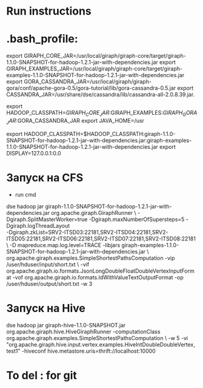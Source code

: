 Run instructions
=============

# .bash_profile:

export GIRAPH_CORE_JAR=/usr/local/giraph/giraph-core/target/giraph-1.1.0-SNAPSHOT-for-hadoop-1.2.1-jar-with-dependencies.jar
export GIRAPH_EXAMPLES_JAR=/usr/local/giraph/giraph-core/target/giraph-examples-1.1.0-SNAPSHOT-for-hadoop-1.2.1-jar-with-dependencies.jar
export GORA_CASSANDRA_JAR=/usr/local/giraph/giraph-gora/conf/apache-gora-0.5/gora-tutorial/lib/gora-cassandra-0.5.jar
export CASSANDRA_JAR=/usr/share/dse/cassandra/lib/cassandra-all-2.0.8.39.jar.

export HADOOP_CLASSPATH=$GIRAPH_CORE_JAR:$GIRAPH_EXAMPLES:$GIRAPH_GORA_JAR:$GORA_CASSANDRA_JAR
export JAVA_HOME=/usr

export HADOOP_CLASSPATH=$HADOOP_CLASSPATH:giraph-1.1.0-SNAPSHOT-for-hadoop-1.2.1-jar-with-dependencies.jar:giraph-examples-1.1.0-SNAPSHOT-for-hadoop-1.2.1-jar-with-dependencies.jar
export DISPLAY=127.0.0.1:0.0

# Запуск на CFS

- run cmd 

dse hadoop jar giraph-1.1.0-SNAPSHOT-for-hadoop-1.2.1-jar-with-dependencies.jar org.apache.giraph.GiraphRunner \ 
-Dgiraph.SplitMasterWorker=true -Dgiraph.maxNumberOfSupersteps=5 -Dgiraph.logThreadLayout \
 -Dgiraph.zkList=SRV2-ITSD03:22181,SRV2-ITSD04:22181,SRV2-ITSD05:22181,SRV2-ITSD06:22181,SRV2-ITSD07:22181,SRV2-ITSD08:22181 
 \ -D mapreduce.map.log.level=TRACE  -libjars giraph-examples-1.1.0-SNAPSHOT-for-hadoop-1.2.1-jar-with-dependencies.jar \ 
 org.apache.giraph.examples.SimpleShortestPathsComputation -vip /user/hduser/input/short.txt \ 
 -vif org.apache.giraph.io.formats.JsonLongDoubleFloatDoubleVertexInputFormat -vof org.apache.giraph.io.formats.IdWithValueTextOutputFormat -op /user/hduser/output/short.txt -w 3
 
# Запуск на Hive

dse hadoop jar giraph-hive-1.1.0-SNAPSHOT.jar org.apache.giraph.hive.HiveGiraphRunner -computationClass org.apache.giraph.examples.SimpleShortestPathsComputation \ 
-w 5 -vi "org.apache.giraph.hive.input.vertex.examples.HiveIntDoubleDoubleVertex, test1" -hiveconf hive.metastore.uris=thrift://localhost:10000
 
# To del : for git